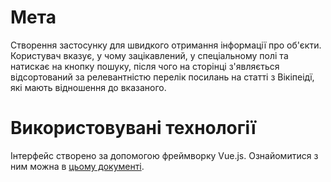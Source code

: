 # Мета

Створення застосунку для швидкого отримання інформації про об'єкти. Користувач вказує, у чому зацікавлений, у спеціальному полі та натискає на кнопку пошуку, після чого на сторінці з'являється відсортований за релевантністю перелік посилань на статті з Вікіпеідї, які мають відношення до вказаного.

# Використовувані технології

Інтерфейс створено за допомогою фреймворку Vue.js. Ознайомитися з ним можна в [цьому документі](Vue.md).
